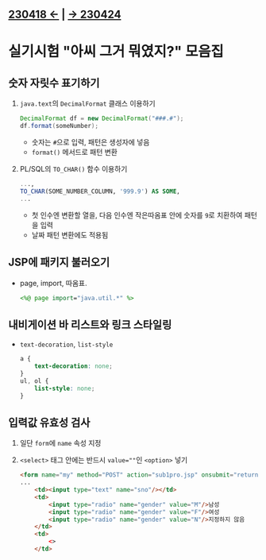 ## [230418 ←](/230130-_Spring/230418/) | [→ 230424](/230130-_Spring/230424/)

# 실기시험 "아씨 그거 뭐였지?" 모음집

## 숫자 자릿수 표기하기

1. `java.text`의 `DecimalFormat` 클래스 이용하기

    ```java
    DecimalFormat df = new DecimalFormat("###.#");
    df.format(someNumber);
    ```

    - 숫자는 `#`으로 입력, 패턴은 생성자에 넣음
    - `format()` 메서드로 패턴 변환

1. PL/SQL의 `TO_CHAR()` 함수 이용하기

    ```sql
    ...,
    TO_CHAR(SOME_NUMBER_COLUMN, '999.9') AS SOME,
    ...
    ```

    - 첫 인수엔 변환할 열을, 다음 인수엔 작은따옴표 안에 숫자를 `9`로 치환하여 패턴을 입력
    - 날짜 패턴 변환에도 적용됨

## JSP에 패키지 불러오기

- page, import, 따옴표.

    ```jsp
    <%@ page import="java.util.*" %>
    ```

## 내비게이션 바 리스트와 링크 스타일링

- `text-decoration`, `list-style`

    ```css
    a {
        text-decoration: none;
    }
    ul, ol {
        list-style: none;
    }
    ```

## 입력값 유효성 검사

1. 일단 `form`에 `name` 속성 지정
1. `<select>` 태그 안에는 반드시 `value=""`인 `<option>` 넣기

    ```html
    <form name="my" method="POST" action="sub1pro.jsp" onsubmit="return check();">
    ...
        <td><input type="text" name="sno"/></td>
        <td>
            <input type="radio" name="gender" value="M"/>남성
            <input type="radio" name="gender" value="F"/>여성
            <input type="radio" name="gender" value="N"/>지정하지 않음
        </td>  
        <td>
            <>
        </td>

    ```

